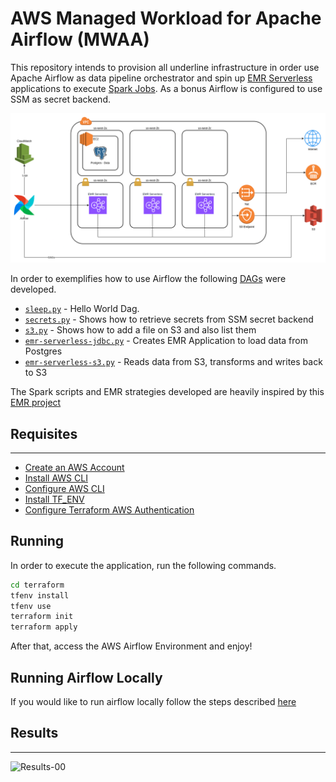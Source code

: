 
# AWS Managed Workload for Apache Airflow (MWAA)

This repository intends to provision all underline infrastructure in order use Apache Airflow as data pipeline orchestrator and spin up [EMR Serverless](https://aws.amazon.com/emr/serverless/) applications to execute [Spark Jobs](https://spark.apache.org/). As a bonus Airflow is configured to use SSM as secret backend.

![Architecture](./artifacts/pictures/architecture.png)


In order to exemplifies how to use Airflow the following [DAGs](https://airflow.apache.org/docs/apache-airflow/stable/core-concepts/dags.html) were developed.

- [`sleep.py`](./airflow/dags/sleep.py) - Hello World Dag.
- [`secrets.py`](./airflow/dags/secrets.py) - Shows how to retrieve secrets from SSM secret backend
- [`s3.py`](./airflow/dags/s3.py) - Shows how to add a file on S3 and also list them
- [`emr-serverless-jdbc.py`](./airflow/dags/emr-serverless-jdbc.py) - Creates EMR Application to load data from Postgres
- [`emr-serverless-s3.py`](./airflow/dags/emr-serverless-s3.py) - Reads data from S3, transforms and writes back to S3

The Spark scripts and EMR strategies developed are heavily inspired by this [EMR project](https://github.com/tmissao/EMR-Serverless)

## Requisites
---
- [Create an AWS Account](https://aws.amazon.com/)
- [Install AWS CLI](https://docs.aws.amazon.com/cli/latest/userguide/getting-started-install.html)
- [Configure AWS CLI](https://docs.aws.amazon.com/cli/latest/userguide/cli-authentication-user.html)
- [Install TF_ENV](https://github.com/tfutils/tfenv)
- [Configure Terraform AWS Authentication](https://registry.terraform.io/providers/hashicorp/aws/latest/docs#environment-variables)

## Running

In order to execute the application, run the following commands.

```bash
cd terraform
tfenv install
tfenv use
terraform init
terraform apply
```

After that, access the AWS Airflow Environment and enjoy!

## Running Airflow Locally

If you would like to run airflow locally follow the steps described [here](./airflow/ReadMe.md)

## Results
---

![Results-00](./artifacts/pictures/results.gif)

